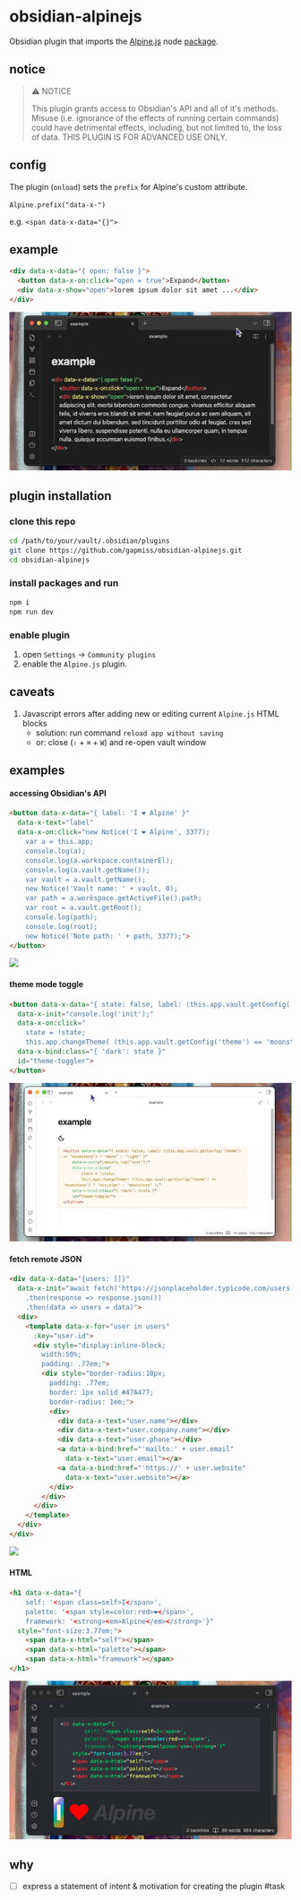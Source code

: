 # obsidian-alpinejs

Obsidian plugin that imports the [Alpine.js](https://alpinejs.dev/) node [package](https://www.npmjs.com/package/alpinejs).

## notice

> ⚠️ NOTICE
> 
> This plugin grants access to Obsidian's API and all of it's methods. Misuse (i.e. ignorance of the effects of running certain commands) could have detrimental effects, including, but not limited to, the loss of data. THIS PLUGIN IS FOR ADVANCED USE ONLY. 
> 


## config

The plugin (`onload`) sets the `prefix` for Alpine's custom attribute.

`Alpine.prefix("data-x-")`

e.g. `<span data-x-data="{}">`

## example

```html
<div data-x-data="{ open: false }">
  <button data-x-on:click="open = true">Expand</button>
  <div data-x-show="open">lorem ipsum dolor sit amet ...</div>
</div>
```

![](assets/CleanShot–{Obsidian}-(example%20-%20obsidian-alpinejs%20-%20Obsidian%20v1.1.3)–[2022-12-13-23.26.25].gif)

## plugin installation

### clone this repo

```bash
cd /path/to/your/vault/.obsidian/plugins
git clone https://github.com/gapmiss/obsidian-alpinejs.git
cd obsidian-alpinejs
```

### install packages and run

```bash
npm i
npm run dev
```

### enable plugin

1. open `Settings` → `Community plugins`
2. enable the `Alpine.js` plugin.

## caveats

1. Javascript errors after adding new or editing current `Alpine.js` HTML blocks
	- solution: run command `reload app without saving`
	- or: close (`⇧` + `⌘` + `W`) and re-open vault window

## examples

#### accessing Obsidian's API

```html
<button data-x-data="{ label: 'I ❤️ Alpine' }"
  data-x-text="label"
  data-x-on:click="new Notice('I ❤️ Alpine', 3377);
    var a = this.app;
    console.log(a);
    console.log(a.workspace.containerEl);
    console.log(a.vault.getName());
    var vault = a.vault.getName();
    new Notice('Vault name: ' + vault, 0);
    var path = a.workspace.getActiveFile().path;
    var root = a.vault.getRoot();
    console.log(path);
    console.log(root);
    new Notice('Note path: ' + path, 3377);">
</button>
```

![](assets/CleanShot–{Obsidian}-(example%20-%20obsidian-alpinejs%20-%20Obsidian%20v1.1.3)–[2022-12-13-23.37.50].gif)

#### theme mode toggle

```html
<button data-x-data="{ state: false, label: (this.app.vault.getConfig('theme') == 'moonstone') ? 'dark' : 'light' }"
  data-x-init="console.log('init');"
  data-x-on:click="
    state = !state;
    this.app.changeTheme( (this.app.vault.getConfig('theme') == 'moonstone') ? 'obsidian' : 'moonstone' );"
  data-x-bind:class="{ 'dark': state }"
  id="theme-toggler">
</button>
```

![](assets/CleanShot–{Obsidian}-(example%20-%20obsidian-alpinejs%20-%20Obsidian%20v1.1.3)–[2022-12-14-00.15.04].gif)

#### fetch remote JSON

```html
<div data-x-data="{users: []}" 
  data-x-init="await fetch('https://jsonplaceholder.typicode.com/users')
    .then(response => response.json())
    .then(data => users = data)">
  <div>
    <template data-x-for="user in users"
      :key="user.id">
      <div style="display:inline-block; 
        width:50%;
        padding: .77em;">
        <div style="border-radius:10px; 
          padding: .77em;
          border: 1px solid #47A477;
          border-radius: 1em;">
          <div>
            <div data-x-text="user.name"></div>
            <div data-x-text="user.company.name"></div>
            <div data-x-text="user.phone"></div>
            <a data-x-bind:href="'mailto:' + user.email" 
              data-x-text="user.email"></a>     
            <a data-x-bind:href="'https://' + user.website" 
              data-x-text="user.website"></a>
          </div>
        </div>
      </div>
    </template>
  </div>
</div>
```

![](assets/CleanShot–{Obsidian}-(example%20-%20obsidian-alpinejs%20-%20Obsidian%20v1.1.3)–[2022-12-14-01.09.36].gif)

#### HTML 

```html
<h1 data-x-data="{ 
    self: '<span class=self>I</span>',
    palette: '<span style=color:red>❤️</span>',
    framework: '<strong><em>Alpine</em></strong>'}" 
  style="font-size:3.77em;">
    <span data-x-html="self"></span> 
    <span data-x-html="palette"></span> 
    <span data-x-html="framework"></span>
</h1>
```

![](assets/CleanShot–{Obsidian}-(example%20-%20obsidian-alpinejs%20-%20Obsidian%20v1.1.3)–[2022-12-14-01.27.25].png)

## why

- [ ] express a statement of intent & motivation for creating the plugin #task

